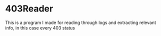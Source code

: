 # 403Reader

This is a program I made for reading through logs and extracting relevant info, in this case every 403 status

